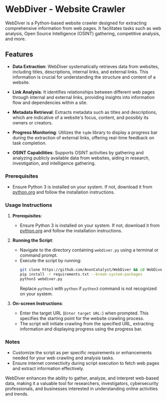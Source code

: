 # WebDiver - Website Crawler

WebDiver is a Python-based website crawler designed for extracting comprehensive information from web pages. It facilitates tasks such as web analysis, Open Source Intelligence (OSINT) gathering, competitive analysis, and more.

## Features

- **Data Extraction**: WebDiver systematically retrieves data from websites, including titles, descriptions, internal links, and external links. This information is crucial for understanding the structure and content of a website.

- **Link Analysis**: It identifies relationships between different web pages through internal and external links, providing insights into information flow and dependencies within a site.

- **Metadata Retrieval**: Extracts metadata such as titles and descriptions, which are indicative of a website's focus, content, and possibly its owners or creators.

- **Progress Monitoring**: Utilizes the `tqdm` library to display a progress bar during the extraction of external links, offering real-time feedback on task completion.

- **OSINT Capabilities**: Supports OSINT activities by gathering and analyzing publicly available data from websites, aiding in research, investigation, and intelligence gathering.


### Prerequisites

- Ensure Python 3 is installed on your system. If not, download it from [python.org](https://www.python.org/downloads/) and follow the installation instructions.

### Usage Instructions

1. **Prerequisites**:
   - Ensure Python 3 is installed on your system. If not, download it from [python.org](https://www.python.org/downloads/) and follow the installation instructions.

2. **Running the Script**:
   - Navigate to the directory containing `webdiver.py` using a terminal or command prompt.
   - Execute the script by running:
     ```bash
     git clone https://github.com/AnonCatalyst/WebDiver && cd WebDiver
     pip install -r requirements.txt --break-system-packages
     python3 webdiver.py
     ```
     Replace `python3` with `python` if `python3` command is not recognized on your system.

3. **On-screen Instructions**:
   - Enter the target URL (`Enter target URL:`) when prompted. This specifies the starting point for the website crawling process.
   - The script will initiate crawling from the specified URL, extracting information and displaying progress using the progress bar.

### Notes

- Customize the script as per specific requirements or enhancements needed for your web crawling and analysis tasks.
- Ensure internet connectivity during script execution to fetch web pages and extract information effectively.

WebDiver enhances the ability to gather, analyze, and interpret web-based data, making it a valuable tool for researchers, investigators, cybersecurity professionals, and businesses interested in understanding online activities and trends.
